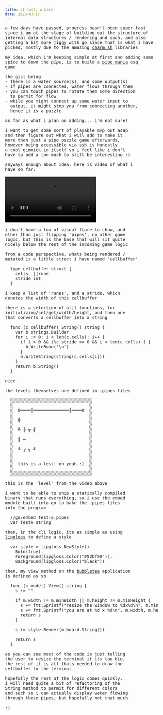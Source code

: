 ```yaml
---
title: at last, a base
date: 2023-03-17
---
```

<pre>a few days have passed, progress hasn't been super fast
since i am at the stage of building out the structure of
internal data structures / rendering and such, and also
getting a bit more jiggy with go since that is what i have
picked, mostly due to the amazing <a href="https://charm.sh">charm.sh</a> libraries

my idea, which i'm keeping simple at first and adding some
spice to down the <i>pipe</i>, is to build a <a href="https://en.wikipedia.org/wiki/Pipe_Mania">pipe mania</a> esq
game

the gist being
- there is a water source(s), and some output(s)
- if pipes are connected, water flows through them
- you can touch pipes to rotate them some direction
  to permit for flow
- while you might connect up some water input to
  output, it might stop you from connecting another,
  hence it is a puzzle

as far as what i plan on adding... i'm not sure!

i want to get some sort of playable mvp out asap
and then figure out what i will add to make it
more than just a pipe puzzle game afterwards,
however being accessible via ssh is honestly
a cool gimmick in itself so i feel like i don't
have to add a ton much to still be interesting :)

anyways enough about idea, here is video of what i
have so far:

<video controls src="/winter2023/assets/devlogs/jacks/basic-cell-buffer-ssh-server-thing.mp4"></video>

i don't have a ton of visual flare to show, and
other than just flipping 'pipes', no other game
logic, but this is the base that will sit quite
nicely below the rest of the incoming game logic

from a code perspective, whats being rendered /
mutated is a little struct i have named 'cellbuffer'

  type cellbuffer struct {
    cells  []rune
    stride int
  }

i keep a list of 'runes', and a stride, which
denotes the width of this cellbuffer

there is a selection of util functions, for
initializing/set/get/width/height, and then one
that converts a cellbuffer into a string

  func (c cellbuffer) String() string {
    var b strings.Builder
    for i := 0; i < len(c.cells); i++ {
      if i > 0 && i%c.stride == 0 && i < len(c.cells)-1 {
        b.WriteRune('\n')
      }
      b.WriteString(string(c.cells[i]))
    }
    return b.String()
  }

<i>nice</i>

the levels themselves are defined in .pipes files

  ░░░░░░░░░░░░░░░░░░░░░░░░░░░░░░░░
  ░                              ░
  ░  0════║══════════════║════0  ░
  ░                              ░
  ░  ╬                           ░
  ░                              ░
  ░  ╩ ╠ ╦ ╣                     ░
  ░                              ░
  ░  ║ ═                         ░
  ░                              ░
  ░  ╚ ╔ ╗ ╝                     ░
  ░                              ░
  ░                              ░
  ░  this is a test! oh yeah :)  ░
  ░                              ░
  ░░░░░░░░░░░░░░░░░░░░░░░░░░░░░░░░

this is the 'level' from the video above

i want to be able to ship a statically compiled
binary that runs everything, so i use the embed
module built into go to bake the .pipes files
into the program

  //go:embed test-a.pipes
  var TestA string

then, in the cli logic, its as simple as using
<a href="https://github.com/charmbracelet/lipgloss">lipgloss</a> to define a style

  var style = lipgloss.NewStyle().
    Bold(true).
    Foreground(lipgloss.Color("#52bf90")).
    Background(lipgloss.Color("black"))

then, my view method on the <a href="https://github.com/charmbracelet/bubbletea">bubbletea</a> application
is defined as so

  func (m model) View() string {
    s := ""

    if m.width != m.minWidth || m.height != m.minHeight {
      s += fmt.Sprintf("resize the window to %dx%d\n", m.minWidth, m.minHeight)
      s += fmt.Sprintf("you are at %d x %d\n", m.width, m.height)
      return s
    }

    s += style.Render(m.board.String())

    return s
  }

as you can see most of the code is just telling
the user to resize the terminal if its too big,
the rest of it is all thats needed to draw the
cellbuffer to the terminal

hopefully the rest of the logic comes quickly,
i will need quite a bit of refactoring of the
String method to permit for different colors
and such so i can actually display water flowing
through these pipes, but hopefully not that much

:)</pre>
